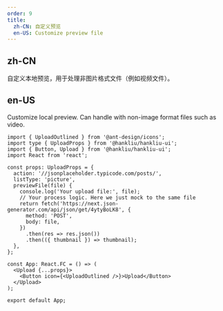 ```yaml
---
order: 9
title:
  zh-CN: 自定义预览
  en-US: Customize preview file
---
```


## zh-CN

自定义本地预览，用于处理非图片格式文件（例如视频文件）。

## en-US

Customize local preview. Can handle with non-image format files such as video.

```tsx
import { UploadOutlined } from '@ant-design/icons';
import type { UploadProps } from '@hankliu/hankliu-ui';
import { Button, Upload } from '@hankliu/hankliu-ui';
import React from 'react';

const props: UploadProps = {
  action: '//jsonplaceholder.typicode.com/posts/',
  listType: 'picture',
  previewFile(file) {
    console.log('Your upload file:', file);
    // Your process logic. Here we just mock to the same file
    return fetch('https://next.json-generator.com/api/json/get/4ytyBoLK8', {
      method: 'POST',
      body: file,
    })
      .then(res => res.json())
      .then(({ thumbnail }) => thumbnail);
  },
};

const App: React.FC = () => (
  <Upload {...props}>
    <Button icon={<UploadOutlined />}>Upload</Button>
  </Upload>
);

export default App;
```
